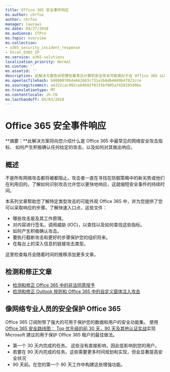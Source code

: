 ```yaml
---
title: Office 365 安全事件响应
ms.author: chrfox
author: chrfox
manager: laurawi
ms.date: 04/27/2018
ms.audience: ITPro
ms.topic: overview
ms.collection:
- o365_security_incident_response
- Strat_O365_IP
ms.service: o365-solutions
localization_priority: Normal
ms.custom: ''
ms.assetid: ''
description: 此解决方案告诉您哪些最常见计算机安全攻击可能类似于在 Office 365 以及如何对其进行响应
ms.openlocfilehash: b9800070bde662603c731e2b8d64609b4f821cce
ms.sourcegitcommit: a4322cac992ce64b92f0335bf005a7420195d9be
ms.translationtype: MT
ms.contentlocale: zh-CN
ms.lasthandoff: 05/03/2018
---
```

# <a name="office-365-security-incident-response"></a>Office 365 安全事件响应

 **摘要：**此解决方案将向您介绍什么是 Office 365 中最常见的网络安全攻击指标、 如何产生积极确认任何给定的攻击，以及如何对其做出响应。
  
## <a name="overview"></a>概述
不是所有网络攻击都将被都阻止。攻击者一直在寻找在防御策略中的新劣势或他们在利用旧的。了解如何识别攻击允许您以更快地响应，这就缩短安全事件的持续时间。

本系列文章帮助您了解特定类型攻击的可能外观 Office 365 中，并为您提供了您可以采取响应的步骤。了解快速入口点，这些文件：
 
- 哪些攻击是及其工作原理。
- 对内容进行签名，调用威胁 (IOC)，以查找以及如何查找这些指标。
- 如何产生积极确认攻击。
- 要执行截断攻击和更好的步骤保护您的组织将来。
- 在每台上的深入信息的链接攻击类型。

这里检查每月会随着时间的推移添加更多文章。

## <a name="detect-and-remediate-articles"></a>检测和修正文章
- [检测和修正 Office 365 中的非法同意授予](detect-and-remediate-illicit-consent-grants.md)
- [检测和修正 Outlook 规则和 Office 365 中的自定义窗体注入攻击](detect-and-remediate-outlook-rules-forms-attack.md)
 
## <a name="secure-office-365-like-a-cybersecurity-pro"></a>像网络专业人员的安全保护 Office 365
Office 365 订阅附带了强大的可用于保护您的数据和用户的安全功能集。 使用[Office 365 安全路线图： Top 优先级的前 30 天，90 天及其他认证实战](https://support.office.com/en-us/article/Office-365-security-roadmap-Top-priorities-for-the-first-30-days-90-days-and-beyond-28c86a1c-e4dd-4aad-a2a6-c768a21cb352)实现 Microsoft 建议的用于保护 Office 365 租户的最佳做法。
- 第一个 30 天内完成的任务。 这些没有直接影响，因此低影响到您的用户。
- 若要在 90 天内完成的任务。这些需要更多时间规划和实现，但会显著提高安全状况
- 90 天前。在您的第一个 90 天工作中构建这些增强功能。






